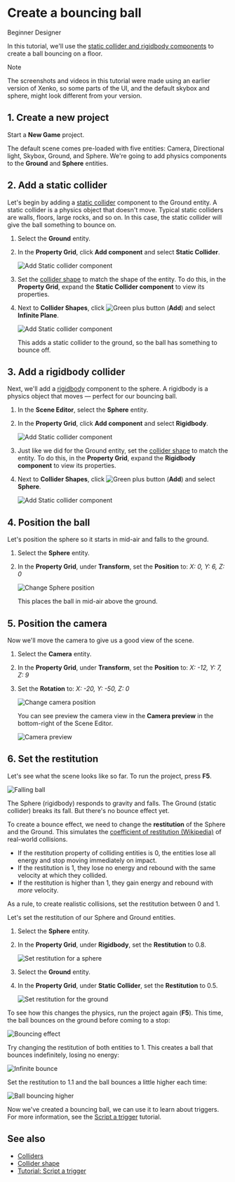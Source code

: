 # Create a bouncing ball

<span class="label label-doc-level">Beginner</span>
<span class="label label-doc-audience">Designer</span>

In this tutorial, we'll use the [static collider and rigidbody components](colliders.md) to create a ball bouncing on a floor.

>[!Note]
>The screenshots and videos in this tutorial were made using an earlier version of Xenko, so some parts of the UI, and the default skybox and sphere, might look different from your version.

## 1. Create a new project

Start a **New Game** project.

The default scene comes pre-loaded with five entities: Camera, Directional light, Skybox, Ground, and Sphere. We're going to add physics components to the **Ground** and **Sphere** entities.

## 2. Add a static collider
   
Let's begin by adding a [static collider](static-colliders.md) component to the Ground entity. A static collider is a physics object that doesn't move. Typical static colliders are walls, floors, large rocks, and so on. In this case, the static collider will give the ball something to bounce on.

1. Select the **Ground** entity.

2. In the **Property Grid**, click **Add component** and select **Static Collider**.

    ![Add Static collider component](media/physics-tutorials-create-a-bouncing-ball-add-collider-component.png)

3. Set the [collider shape](collider-shapes.md) to match the shape of the entity. To do this, in the **Property Grid**, expand the **Static Collider component** to view its properties.

4. Next to **Collider Shapes**, click ![Green plus button](~/manual/game-studio/media/green-plus-icon.png) (**Add**) and select **Infinite Plane**.

    ![Add Static collider component](media/physics-tutorials-create-a-bouncing-ball-collider-shape.png)

    This adds a static collider to the ground, so the ball has something to bounce off.

## 3. Add a rigidbody collider

Next, we'll add a [rigidbody](rigid-bodies.md) component to the sphere. A rigidbody is a physics object that moves — perfect for our bouncing ball.

1. In the **Scene Editor**, select the **Sphere** entity.

2. In the **Property Grid**, click **Add component** and select **Rigidbody**.

    ![Add Static collider component](media/physics-tutorials-create-a-bouncing-ball-add-rigitbody-component.png)

3. Just like we did for the Ground entity, set the [collider shape](collider-shapes.md) to match the entity. To do this, in the **Property Grid**, expand the **Rigidbody component** to view its properties.

4. Next to **Collider Shapes**, click ![Green plus button](~/manual/game-studio/media/green-plus-icon.png) (**Add**) and select **Sphere**.

     ![Add Static collider component](media/physics-tutorials-create-a-bouncing-ball-rigitbody-shape.png)

## 4. Position the ball

Let's position the sphere so it starts in mid-air and falls to the ground.

1. Select the **Sphere** entity. 

2. In the **Property Grid**, under **Transform**, set the **Position** to: _X: 0, Y: 6, Z: 0_

    ![Change Sphere position](media/physics-tutorials-create-a-bouncing-ball-change-sphere-position.png)

    This places the ball in mid-air above the ground.

## 5. Position the camera

Now we'll move the camera to give us a good view of the scene. 

1. Select the **Camera** entity. 

2. In the **Property Grid**, under **Transform**, set the **Position** to: _X: -12, Y: 7, Z: 9_

3. Set the **Rotation** to: _X: -20, Y: -50, Z: 0_

    ![Change camera position](media/physics-tutorials-create-a-bouncing-ball-change-camera-position.png)

    You can see preview the camera view in the **Camera preview** in the bottom-right of the Scene Editor.

    ![Camera preview](media/physics-tutorials-camera-preview.png)

## 6. Set the restitution

Let's see what the scene looks like so far. To run the project, press **F5**.

![Falling ball](media/physics-tutorials-create-a-bouncing-ball-falling-ball.gif)

The Sphere (rigidbody) responds to gravity and falls. The Ground (static collider) breaks its fall. But there's no bounce effect yet.

To create a bounce effect, we need to change the **restitution** of the Sphere and the Ground. This simulates the [coefficient of restitution (Wikipedia)](https://en.wikipedia.org/wiki/Coefficient_of_restitution) of real-world collisions. 

* If the restitution property of colliding entities is 0, the entities lose all energy and stop moving immediately on impact. 
* If the restitution is 1, they lose no energy and rebound with the same velocity at which they collided. 
* If the restitution is higher than 1, they gain energy and rebound with *more* velocity. 

As a rule, to create realistic collisions, set the restitution between 0 and 1.

Let's set the restitution of our Sphere and Ground entities.

1. Select the **Sphere** entity.

2. In the **Property Grid**, under **Rigidbody**, set the **Restitution** to 0.8.

    ![Set restitution for a sphere](media/physics-tutorials-create-a-bouncing-ball-restitution-of-a-sphere.png)

3. Select the **Ground** entity.

4. In the **Property Grid**, under **Static Collider**, set the **Restitution** to 0.5.

    ![Set restitution for the ground](media/physics-tutorials-create-a-bouncing-ball-restitution-of-the-ground.png)

To see how this changes the physics, run the project again (**F5**). This time, the ball bounces on the ground before coming to a stop:

![Bouncing effect](media/physics-tutorials-create-a-bouncing-ball-falling-and-bouncing-ball.gif)

Try changing the restitution of both entities to 1. This creates a ball that bounces indefinitely, losing no energy:

![Infinite bounce](media/physics-tutorials-create-a-bouncing-ball-infinitely-bouncing-ball.gif)

Set the restitution to 1.1 and the ball bounces a little higher each time:

![Ball bouncing higher](media/physics-tutorials-create-a-bouncing-ball-higher-and-higher.gif)

Now we've created a bouncing ball, we can use it to learn about triggers. For more information, see the [Script a trigger](script-a-trigger.md) tutorial.

## See also

* [Colliders](colliders.md)
* [Collider shape](collider-shapes.md)
* [Tutorial: Script a trigger](script-a-trigger.md)